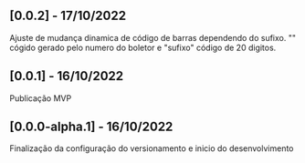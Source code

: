 ## [0.0.2] - 17/10/2022 
Ajuste de mudança dinamica de código de barras dependendo do sufixo. "" cógido gerado pelo numero do boletor e "sufixo" código de 20 digitos.
## [0.0.1] - 16/10/2022 
Publicação MVP
## [0.0.0-alpha.1] - 16/10/2022 
Finalização da configuração do versionamento e inicio do desenvolvimento 
